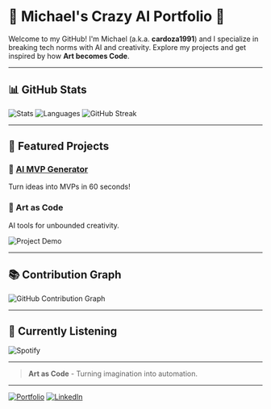 # 🚀 Michael's Crazy AI Portfolio 🌌

Welcome to my GitHub! I'm Michael (a.k.a. **cardoza1991**) and I specialize in breaking tech norms with AI and creativity. Explore my projects and get inspired by how **Art becomes Code**.

---

## 📊 GitHub Stats
![Stats](https://github-readme-stats.vercel.app/api?username=cardoza1991&show_icons=true&theme=radical)
![Languages](https://github-readme-stats.vercel.app/api/top-langs/?username=cardoza1991&layout=compact&theme=radical)
![GitHub Streak](https://github-readme-streak-stats.herokuapp.com/?user=cardoza1991&theme=radical)

---

## 🌌 Featured Projects
### 🚀 [AI MVP Generator](https://github.com/cardoza1991/github-portfolio)
Turn ideas into MVPs in 60 seconds!

### 🎨 Art as Code
AI tools for unbounded creativity.

![Project Demo](./assets/demo.gif)

---

## 📚 Contribution Graph
![GitHub Contribution Graph](https://activity-graph.herokuapp.com/graph?username=cardoza1991&theme=react-dark)

---

## 🎵 Currently Listening
![Spotify]([https://spotify-github-profile.vercel.app/api/view?uid=your_spotify_uid&cover_image=true&theme=default](https://open.spotify.com/playlist/3kKtLESGtMJGT4XDn6VPVu))

---

> **Art as Code** - Turning imagination into automation.

---

[![Portfolio](https://img.shields.io/badge/Portfolio-Visit-brightgreen?style=for-the-badge)](https://cardozaservices.com)
[![LinkedIn](https://img.shields.io/badge/LinkedIn-Connect-blue?style=for-the-badge)](https://linkedin.com/in/michael-cardoza)
